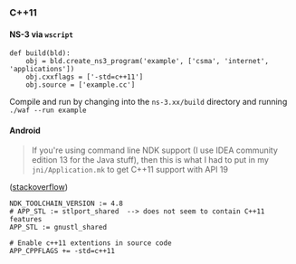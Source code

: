 ### C++11
#### NS-3 via `wscript`

    def build(bld):
        obj = bld.create_ns3_program('example', ['csma', 'internet', 'applications'])
        obj.cxxflags = ['-std=c++11']
        obj.source = ['example.cc']
        
Compile and run by changing into the `ns-3.xx/build` directory and running `./waf --run example`

#### Android
> If you're using command line NDK support (I use IDEA community edition 13 for the Java stuff), then this is what I had to put in my `jni/Application.mk` to get C++11 support with API 19

([stackoverflow](http://stackoverflow.com/a/21386866))

    NDK_TOOLCHAIN_VERSION := 4.8
    # APP_STL := stlport_shared  --> does not seem to contain C++11 features
    APP_STL := gnustl_shared
    
    # Enable c++11 extentions in source code
    APP_CPPFLAGS += -std=c++11

